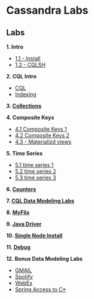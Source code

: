 <link rel='stylesheet' href='assets/css/main.css'/>

# Cassandra Labs

## Labs

**1. Intro**

* [1.1 - Install](01-intro/1.1-install.md)
* [1.2 - CQLSH](01-intro/1.2-cqlsh.md)

**2. CQL Intro**

* [CQL](02-cql/README.md)
* [Indexing](02-indexing/2.7-index.md)

**3. [Collections](03-collections/README.md)**

**4. Composite Keys**

* [4.1 Composite Keys 1](04-composite-keys/4.1-composite-keys-1.md)
* [4.2 Composite Keys 2](04-composite-keys/4.2-composite-keys-2.md)
* [4.3 - Materializd views](04-composite-keys/4.3-materialized-view-1.md)

**5. Time Series**

* [5.1 time series 1](05-time-series/5.1-time-series-1.md)
* [5.2 time series 2](05-time-series/5.2-generate-data.md)
* [5.3 time series 3](05-time-series/5.3-partitioning.md)

**6. [Counters](06-counter/README.md)**

**7. [CQL Data Modeling Labs](07-cql-modeling/README.md)**

**8. [MyFlix](08-myflix/README.md)**

**9. [Java Driver](09-java-driver/README.md)**

**10. [Single Node Install](10-single-node-install/README.md)**

**11. [Debug](11-debug/README.md)**

**12. Bonus Data Modeling Labs**

- [GMAIL](12-gmail/README.md)
- [Spotify](13-music/README.md)
- [WebEx](15-video-conf/README.md)
- [Spring Access to C*](14-spring/README.md)

